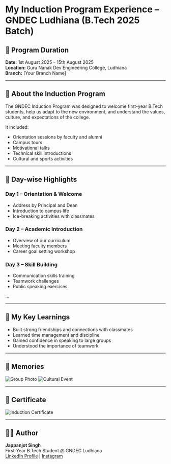 # My Induction Program Experience – GNDEC Ludhiana (B.Tech 2025 Batch)

## 📅 Program Duration
**Date:** 1st August 2025 – 15th August 2025  
**Location:** Guru Nanak Dev Engineering College, Ludhiana  
**Branch:** [Your Branch Name]  

---

## 🏫 About the Induction Program
The GNDEC Induction Program was designed to welcome first-year B.Tech students, help us adapt to the new environment, and understand the values, culture, and expectations of the college.

It included:
- Orientation sessions by faculty and alumni
- Campus tours
- Motivational talks
- Technical skill introductions
- Cultural and sports activities

---

## 📖 Day-wise Highlights

### **Day 1 – Orientation & Welcome**
- Address by Principal and Dean
- Introduction to campus life
- Ice-breaking activities with classmates

### **Day 2 – Academic Introduction**
- Overview of our curriculum
- Meeting faculty members
- Career goal setting workshop

### **Day 3 – Skill Building**
- Communication skills training
- Teamwork challenges
- Public speaking exercises

...

---

## 🎯 My Key Learnings
- Built strong friendships and connections with classmates
- Learned time management and discipline
- Gained confidence in speaking to large groups
- Understood the importance of teamwork

---

## 📸 Memories
![Group Photo](images/farewell_group_photo.jpg)
![Cultural Event](images/cultural_event.jpg)

---

## 📜 Certificate
![Induction Certificate](certificates/induction_certificate.jpg)

---

## 🧑‍💻 Author
**Jappanjot Singh**  
First-Year B.Tech Student @ GNDEC Ludhiana  
[LinkedIn Profile](https://www.linkedin.com/) | [Instagram](https://instagram.com/)
